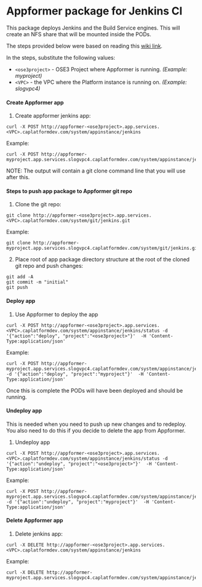 Appformer package for Jenkins CI
================================
This package deploys Jenkins and the Build Service engines.
This will create an NFS share that will be mounted inside the PODs.

The steps provided below were based on reading this [wiki link](https://cawiki.ca.com/display/intplatform/HOWTO%3A+Get+Started+With+OSE3#HOWTO:GetStartedWithOSE3-DeployaPlatformApplicationinOSE3).

In the steps, substitute the following values:
- `<ose3project>` - OSE3 Project where Appformer is running.  _(Example: myproject)_
- `<VPC>` - the VPC where the Platform instance is running on.  _(Example: slogvpc4)_

#### Create Appformer app
1. Create appformer jenkins app:
```
curl -X POST http://appformer-<ose3project>.app.services.<VPC>.caplatformdev.com/system/appinstance/jenkins
```
Example:
```
curl -X POST http://appformer-myproject.app.services.slogvpc4.caplatformdev.com/system/appinstance/jenkins
```
NOTE: The output will contain a git clone command line that you will use after this.

#### Steps to push app package to Appformer git repo
1. Clone the git repo:
```
git clone http://appformer-<ose3project>.app.services.<VPC>.caplatformdev.com/system/git/jenkins.git
```
Example:
```
git clone http://appformer-myproject.app.services.slogvpc4.caplatformdev.com/system/git/jenkins.git
```

2. Place root of app package directory structure at the root of the cloned git repo and push changes:
```
git add -A
git commit -m "initial"
git push
```

#### Deploy app
1. Use Appformer to deploy the app
```
curl -X POST http://appformer-<ose3project>.app.services.<VPC>.caplatformdev.com/system/appinstance/jenkins/status -d '{"action":"deploy", "project":"<ose3project>"}'  -H 'Content-Type:application/json'
```
Example:
```
curl -X POST http://appformer-myproject.app.services.slogvpc4.caplatformdev.com/system/appinstance/jenkins/status -d '{"action":"deploy", "project":"myproject"}'  -H 'Content-Type:application/json'
```
Once this is complete the PODs will have been deployed and should be running.

#### Undeploy app
This is needed when you need to push up new changes and to redeploy.
You also need to do this if you decide to delete the app from Appformer.

1. Undeploy app
```
curl -X POST http://appformer-<ose3project>.app.services.<VPC>.caplatformdev.com/system/appinstance/jenkins/status -d '{"action":"undeploy", "project":"<ose3project>"}'  -H 'Content-Type:application/json'
```
Example:
```
curl -X POST http://appformer-myproject.app.services.slogvpc4.caplatformdev.com/system/appinstance/jenkins/status -d '{"action":"undeploy", "project":"myproject"}'  -H 'Content-Type:application/json'
```

#### Delete Appformer app
1. Delete jenkins app:
```
curl -X DELETE http://appformer-<ose3project>.app.services.<VPC>.caplatformdev.com/system/appinstance/jenkins
```
Example:
```
curl -X DELETE http://appformer-myproject.app.services.slogvpc4.caplatformdev.com/system/appinstance/jenkins
```
